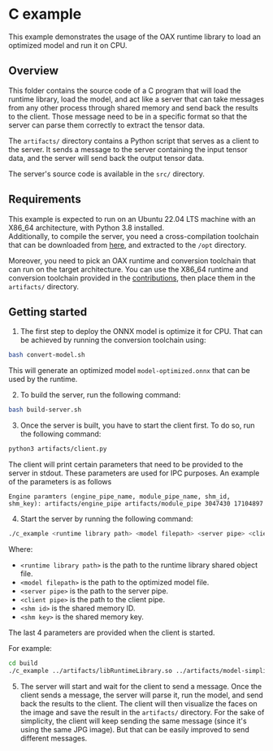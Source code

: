 # C example

This example demonstrates the usage of the OAX runtime library to load an optimized model and run it on CPU.

## Overview

This folder contains the source code of a C program that will load the runtime library, load the model, and act like a
server that can take messages from any other process through shared memory and send back the results to the client.
Those message need to be in a specific format so that the server can parse them correctly to extract the tensor data.

The `artifacts/` directory contains a Python script that serves as a client to the server. It sends a message to the
server
containing the input tensor data, and the server will send back the output tensor data.

The server's source code is available in the `src/` directory.

## Requirements

This example is expected to run on an Ubuntu 22.04 LTS machine with an X86_64 architecture, with Python 3.8
installed.   
Additionally, to compile the server, you need a cross-compilation toolchain that can be downloaded
from [here](https://download.sclbl.net/toolchains/x86_64-unknown-linux-gnu-gcc-9.5.0.tar.gz), and extracted to
the `/opt` directory.

Moreover, you need to pick an OAX runtime and conversion toolchain that can run on the target architecture. You can use
the X86_64 runtime and conversion toolchain provided in
the [contributions](https://github.com/oax-standard/contributions/tree/develop/X86_64), then place them in
the `artifacts/` directory.

## Getting started

1. The first step to deploy the ONNX model is optimize it for CPU. That can be achieved by running the conversion
   toolchain using:

```bash
bash convert-model.sh
```

This will generate an optimized model `model-optimized.onnx` that can be used by the runtime.

2. To build the server, run the following command:

```bash
bash build-server.sh
```

3. Once the server is built, you have to start the client first. To do so, run the following command:

```bash
python3 artifacts/client.py
```

The client will print certain parameters that need to be provided to the server in stdout.
These parameters are used for IPC purposes.
An example of the parameters is as follows

```
Engine paramters (engine_pipe_name, module_pipe_name, shm_id, shm_key): artifacts/engine_pipe artifacts/module_pipe 3047430 17104897
```

4. Start the server by running the following command:

```bash
./c_example <runtime library path> <model filepath> <server pipe> <client pipe> <shm id> <shm key>
```

Where:

- `<runtime library path>` is the path to the runtime library shared object file.
- `<model filepath>` is the path to the optimized model file.
- `<server pipe>` is the path to the server pipe.
- `<client pipe>` is the path to the client pipe.
- `<shm id>` is the shared memory ID.
- `<shm key>` is the shared memory key.

The last 4 parameters are provided when the client is started.

For example:

```bash
cd build
./c_example ../artifacts/libRuntimeLibrary.so ../artifacts/model-simplified.onnx ...
```

5. The server will start and wait for the client to send a message. Once the client sends a message, the server will
   parse it, run the model, and send back the results to the client. The client will then visualize the faces on the
   image and save the result in the `artifacts/` directory. For the sake of simplicity, the client will keep sending the
   same message (since it's using the same JPG image). But that can be easily improved to send different messages.